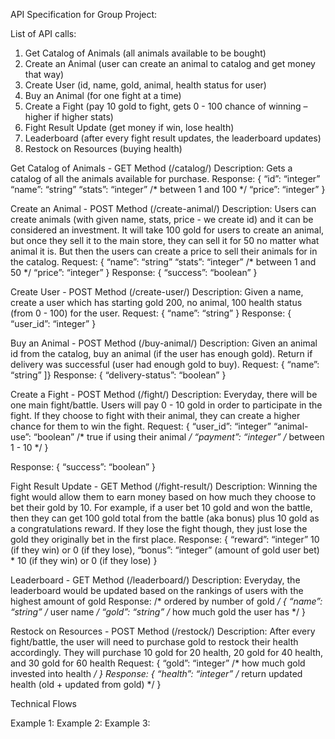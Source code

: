 API Specification for Group Project:

List of API calls:
1. Get Catalog of Animals (all animals available to be bought)
2. Create an Animal (user can create an animal to catalog and get money that way)
3. Create User (id, name, gold, animal, health status for user)
4. Buy an Animal (for one fight at a time)
5. Create a Fight (pay 10 gold to fight, gets 0 - 100 chance of winning – higher if higher stats)
6. Fight Result Update (get money if win, lose health)
7. Leaderboard (after every fight result updates, the leaderboard updates)
8. Restock on Resources (buying health)

Get Catalog of Animals - GET Method (/catalog/)
Description: Gets a catalog of all the animals available for purchase. 
Response:
{ 
	“id”: “integer”
	“name”: “string”
	“stats”: “integer” /* between 1 and 100 */
	“price”: “integer” 
}

Create an Animal - POST Method (/create-animal/)
Description: Users can create animals (with given name, stats, price - we create id) and it can be considered an investment. It will take 100 gold for users to create an animal, but once they sell it to the main store, they can sell it for 50 no matter what animal it is. But then the users can create a price to sell their animals for in the catalog. 
Request:
{
“name”: “string”
“stats”: “integer” /* between 1 and 50 */
“price”: “integer”
}
Response:
{
	“success”: “boolean”
}

Create User - POST Method (/create-user/)
Description: Given a name, create a user which has starting gold 200, no animal, 100 health status (from 0 - 100) for the user.
Request:
{
	“name”: “string”
}
Response:
{
	“user_id”: “integer”
}

Buy an Animal - POST Method (/buy-animal/)
Description: Given an animal id from the catalog, buy an animal (if the user has enough gold). Return if delivery was successful (user had enough gold to buy).
Request: 
{
	“name”: “string”
]}
Response:
{
	“delivery-status”: “boolean”
}

Create a Fight - POST Method (/fight/)
Description: Everyday, there will be one main fight/battle. Users will pay 0 - 10 gold in order to participate in the fight. If they choose to fight with their animal, they can create a higher chance for them to win the fight.
Request:
{
	“user_id”: “integer”
	“animal-use”: “boolean” /* true if using their animal */
	“payment”: “integer” /* between 1 - 10 */
}

Response:
{
	“success”: “boolean”
}


Fight Result Update - GET Method (/fight-result/)
Description: Winning the fight would allow them to earn money based on how much they choose to bet their gold by 10. For example, if a user bet 10 gold and won the battle, then they can get 100 gold total from the battle (aka bonus) plus 10 gold as a congratulations reward. If they lose the fight though, they just lose the gold they originally bet in the first place.
Response:
{
	“reward”: “integer” 10 (if they win) or 0 (if they lose),
	“bonus”: “integer” (amount of gold user bet) * 10 (if they win) or 0 (if they lose)
}

Leaderboard - GET Method (/leaderboard/)
Description: Everyday, the leaderboard would be updated based on the rankings of users with the highest amount of gold
Response: /* ordered by number of gold */
{
	“name”: “string” /* user name */
	“gold”: “string” /* how much gold the user has */
}

Restock on Resources - POST Method (/restock/)
Description: After every fight/battle, the user will need to purchase gold to restock their health accordingly. They will purchase 10 gold for 20 health, 20 gold for 40 health, and 30 gold for 60 health
Request:
{
	“gold”: “integer” /* how much gold invested into health */
}
Response:
{
	“health”: “integer” /* return updated health (old + updated from gold) */
}

Technical Flows

Example 1:
Example 2:
Example 3:
